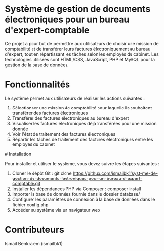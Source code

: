 # Système de gestion de documents électroniques pour un bureau d'expert-comptable

Ce projet a pour but de permettre aux utilisateurs de choisir une mission de comptabilité et de transférer leurs factures électroniquement au bureau d'expert, tout en répartissant les tâches selon les employés du cabinet. Les technologies utilisées sont HTML/CSS, JavaScript, PHP et MySQL pour la gestion de la base de données.

# Fonctionnalités

Le système permet aux utilisateurs de réaliser les actions suivantes :

1. Sélectionner une mission de comptabilité pour laquelle ils souhaitent transférer des factures électroniques
1. Transférer des factures électroniques au bureau d'expert
1. Visualiser les factures électroniques déjà transférées pour une mission donnée
1. Voir l'état de traitement des factures électroniques
1. Répartir les tâches de traitement des factures électroniques entre les employés du cabinet

\# Installation

Pour installer et utiliser le système, vous devez suivre les étapes suivantes :

1. Cloner le dépôt Git : git clone https://github.com/ismailbk1/syst-me-de-gestion-de-documents-lectroniques-pour-un-bureau-d-expert-comptable.git
1. Installer les dépendances PHP via Composer : composer install
1. Importer la base de données fournie dans le dossier database/
1. Configurer les paramètres de connexion à la base de données dans le fichier config.php
1. Accéder au système via un navigateur web

# Contributeurs

Ismail Benkraiem (ismailbk1)
